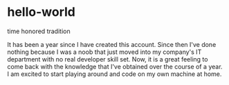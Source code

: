 # hello-world
time honored tradition

It has been a year since I have created this account.  Since then I've done nothing because I was a noob that just moved into my company's IT department with no real developer skill set.  Now, it is a great feeling to come back with the knowledge that I've obtained over the course of a year.  I am excited to start playing around and code on my own machine at home.
